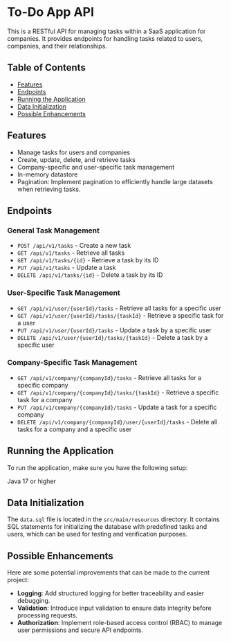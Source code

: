 # To-Do App API

This is a RESTful API for managing tasks within a SaaS application for companies. It provides endpoints for handling tasks related to users, companies, and their relationships.

## Table of Contents
- [Features](#features)
- [Endpoints](#endpoints)
- [Running the Application](#running-the-application)
- [Data Initialization](#data-initialization)
- [Possible Enhancements](#possible-enhancements)

## Features
- Manage tasks for users and companies
- Create, update, delete, and retrieve tasks
- Company-specific and user-specific task management
- In-memory datastore 
- Pagination: Implement pagination to efficiently handle large datasets when retrieving tasks.

## Endpoints

### General Task Management
- `POST /api/v1/tasks` - Create a new task
- `GET /api/v1/tasks` - Retrieve all tasks
- `GET /api/v1/tasks/{id}` - Retrieve a task by its ID
- `PUT /api/v1/tasks` - Update a task
- `DELETE /api/v1/tasks/{id}` - Delete a task by its ID

### User-Specific Task Management
- `GET /api/v1/user/{userId}/tasks` - Retrieve all tasks for a specific user
- `GET /api/v1/user/{userId}/tasks/{taskId}` - Retrieve a specific task for a user
- `PUT /api/v1/user/{userId}/tasks` - Update a task by a specific user
- `DELETE /api/v1/user/{userId}/tasks/{taskId}` - Delete a task by a specific user

### Company-Specific Task Management
- `GET /api/v1/company/{companyId}/tasks` - Retrieve all tasks for a specific company
- `GET /api/v1/company/{companyId}/tasks/{taskId}` - Retrieve a specific task for a company
- `PUT /api/v1/company/{companyId}/tasks` - Update a task for a specific company
- `DELETE /api/v1/company/{companyId}/user/{userId}/tasks` - Delete all tasks for a company and a specific user

## Running the Application
To run the application, make sure you have the following setup:

Java 17 or higher
## Data Initialization
The `data.sql` file is located in the `src/main/resources` directory. It contains SQL statements for initializing the database with predefined tasks and users, which can be used for testing and verification purposes.
## Possible Enhancements

Here are some potential improvements that can be made to the current project:

- **Logging**: Add structured logging for better traceability and easier debugging.
- **Validation**: Introduce input validation to ensure data integrity before processing requests.
- **Authorization**: Implement role-based access control (RBAC) to manage user permissions and secure API endpoints.

